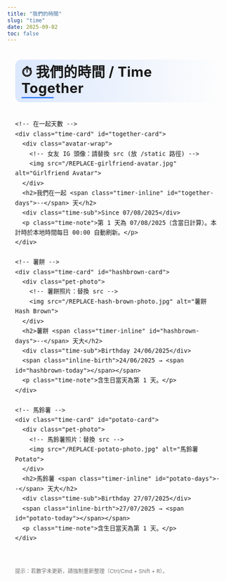 ```yaml
---
title: "我們的時間"
slug: "time"
date: 2025-09-02
toc: false
---
```


<style>
.time-page{
  max-width:880px;
  margin:0 auto;
  padding:1.4rem 1.1rem 2.8rem;
  font-size:1rem;
  line-height:1.65;
}
.time-page h1{
  margin:0 0 1.4rem;
  font-size:1.95rem;
  line-height:1.2;
  font-weight:700;
  letter-spacing:.5px;
  background:linear-gradient(to right,rgba(29,111,255,.15),rgba(29,111,255,0));
  padding:.65rem .9rem .75rem;
  border-radius:14px;
  position:relative;
}
.time-page h1::after{
  content:"";
  position:absolute;
  left:.9rem;
  bottom:.55rem;
  width:74px;
  height:3px;
  background:#1d6fff;
  border-radius:3px;
  opacity:.85;
}
body.dark .time-page h1{
  background:linear-gradient(to right,rgba(29,111,255,.28),rgba(29,111,255,0));
  color:#e6eef7;
}

.time-grid{
  display:grid;
  gap:1.3rem;
  grid-template-columns:repeat(auto-fit,minmax(240px,1fr));
  margin:0 0 2rem;
}

.time-card{
  position:relative;
  background:rgba(29,111,255,.07);
  border:1px solid rgba(29,111,255,.20);
  border-radius:16px;
  padding:1rem .95rem 1.1rem;
  overflow:hidden;
  backdrop-filter:blur(6px);
  transition:background .35s,border-color .35s,transform .28s,box-shadow .3s;
}
.time-card:hover{
  background:rgba(29,111,255,.12);
  border-color:rgba(29,111,255,.32);
  box-shadow:0 10px 28px -12px rgba(0,0,0,.4);
  transform:translateY(-4px);
}
body.dark .time-card{
  background:rgba(29,111,255,.18);
  border-color:rgba(29,111,255,.38);
}
body.dark .time-card:hover{
  background:rgba(29,111,255,.25);
  border-color:rgba(29,111,255,.55);
  box-shadow:0 14px 36px -12px rgba(0,0,0,.65);
}

.time-card h2{
  margin:.1rem 0 .55rem;
  font-size:1rem;
  line-height:1.25;
  font-weight:700;
  letter-spacing:.4px;
  display:flex;
  align-items:center;
  gap:.45rem;
  color:#0b3d91;
}
body.dark .time-card h2{color:#b5d8ff;}

.time-metric{
  font-size:2.6rem;
  font-weight:700;
  letter-spacing:1px;
  line-height:1;
  margin:0 0 .55rem;
  color:#1d6fff;
  font-variant-numeric:tabular-nums;
}
body.dark .time-metric{color:#8ec4ff;}

.time-sub{
  font-size:.72rem;
  letter-spacing:.55px;
  text-transform:uppercase;
  opacity:.6;
  margin:0 0 .85rem;
  font-weight:600;
}

.time-note{
  font-size:.72rem;
  line-height:1.35;
  opacity:.75;
  letter-spacing:.3px;
}

.timer-inline{
  font-weight:600;
  color:#1d6fff;
}
body.dark .timer-inline{color:#8ec4ff;}

.avatar-wrap{
  position:relative;
  width:86px;
  height:86px;
  border-radius:22px;
  overflow:hidden;
  margin:0 0 .75rem;
  box-shadow:0 6px 18px -6px rgba(0,0,0,.4);
  border:2px solid rgba(255,255,255,.85);
  background:#fff;
}
body.dark .avatar-wrap{
  border-color:rgba(255,255,255,.25);
  background:#1e1f22;
}
.avatar-wrap img{
  width:100%;height:100%;object-fit:cover;display:block;
}

.pet-photo{
  position:relative;
  width:100%;
  aspect-ratio:5/3;
  border-radius:14px;
  overflow:hidden;
  margin:.35rem 0 .85rem;
  box-shadow:0 8px 22px -10px rgba(0,0,0,.45);
  background:#eceef2;
}
body.dark .pet-photo{background:#2b2f35;}
.pet-photo img{width:100%;height:100%;object-fit:cover;display:block;}

.inline-birth{
  font-size:.65rem;
  letter-spacing:.5px;
  font-weight:600;
  background:rgba(29,111,255,.13);
  color:#0b3d91;
  padding:.28rem .6rem .32rem;
  border-radius:999px;
  display:inline-block;
  margin-top:.2rem;
}
body.dark .inline-birth{
  background:rgba(29,111,255,.26);
  color:#cfe6ff;
}

@media (max-width:640px){
  .time-metric{font-size:2.15rem;}
  .time-card{padding:.9rem .85rem 1rem;border-radius:14px;}
  .avatar-wrap{width:72px;height:72px;border-radius:18px;}
  .pet-photo{border-radius:12px;}
}

@media (prefers-reduced-motion:reduce){
  .time-card,
  .site-brand a::before{transition:none!important;transform:none!important;}
}
</style>

<div class="time-page">
  <h1>⏱ 我們的時間 / Time Together</h1>

  <div class="time-grid">

    <!-- 在一起天數 -->
    <div class="time-card" id="together-card">
      <div class="avatar-wrap">
        <!-- 女友 IG 頭像：請替換 src (放 /static 路徑) -->
        <img src="/REPLACE-girlfriend-avatar.jpg" alt="Girlfriend Avatar">
      </div>
      <h2>我們在一起 <span class="timer-inline" id="together-days">--</span> 天</h2>
      <div class="time-sub">Since 07/08/2025</div>
      <p class="time-note">第 1 天為 07/08/2025（含當日計算）。本計時於本地時間每日 00:00 自動刷新。</p>
    </div>

    <!-- 薯餅 -->
    <div class="time-card" id="hashbrown-card">
      <div class="pet-photo">
        <!-- 薯餅照片：替換 src -->
        <img src="/REPLACE-hash-brown-photo.jpg" alt="薯餅 Hash Brown">
      </div>
      <h2>薯餅 <span class="timer-inline" id="hashbrown-days">--</span> 天大</h2>
      <div class="time-sub">Birthday 24/06/2025</div>
      <span class="inline-birth">24/06/2025 → <span id="hashbrown-today"></span></span>
      <p class="time-note">含生日當天為第 1 天。</p>
    </div>

    <!-- 馬鈴薯 -->
    <div class="time-card" id="potato-card">
      <div class="pet-photo">
        <!-- 馬鈴薯照片：替換 src -->
        <img src="/REPLACE-potato-photo.jpg" alt="馬鈴薯 Potato">
      </div>
      <h2>馬鈴薯 <span class="timer-inline" id="potato-days">--</span> 天大</h2>
      <div class="time-sub">Birthday 27/07/2025</div>
      <span class="inline-birth">27/07/2025 → <span id="potato-today"></span></span>
      <p class="time-note">含生日當天為第 1 天。</p>
    </div>

  </div>

  <p style="font-size:.75rem;opacity:.6;margin-top:2.4rem;">提示：若數字未更新，請強制重新整理（Ctrl/Cmd + Shift + R）。</p>
</div>

<script>
(function(){
  const pad = n=>String(n).padStart(2,'0');
  const fmt = d=>[pad(d.getDate()),pad(d.getMonth()+1),d.getFullYear()].join('/');

  // 基準日期（dd/mm/yyyy）
  const togetherStart = new Date(2025,7,7);      // 07/08/2025  (月 0 起)
  const hashBrownBirth = new Date(2025,5,24);    // 24/06/2025
  const potatoBirth = new Date(2025,6,27);       // 27/07/2025

  function dayDiffInclusive(fromDate,toDate){
    // 去掉時間部分，以本地時區計算
    const a = new Date(fromDate.getFullYear(),fromDate.getMonth(),fromDate.getDate());
    const b = new Date(toDate.getFullYear(),toDate.getMonth(),toDate.getDate());
    return Math.floor((b - a)/86400000) + 1;
  }

  function update(){
    const now = new Date();
    document.getElementById('together-days').textContent = dayDiffInclusive(togetherStart,now);
    document.getElementById('hashbrown-days').textContent = dayDiffInclusive(hashBrownBirth,now);
    document.getElementById('potato-days').textContent = dayDiffInclusive(potatoBirth,now);
    const todayStr = fmt(now);
    document.getElementById('hashbrown-today').textContent = todayStr;
    document.getElementById('potato-today').textContent = todayStr;
  }

  update();

  // 設定下一個午夜刷新
  (function scheduleMidnight(){
    const now = new Date();
    const next = new Date(now);
    next.setHours(24,0,0,50); // 加 50ms 緩衝
    setTimeout(()=>{ update(); scheduleMidnight(); }, next - now);
  })();
})();
</script>
